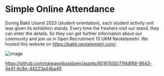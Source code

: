 # Simple Online Attendance

During Bakti Unand 2023 (student orientation), each student activity unit was given its exhibition stands. Every time the freshers visit our stand, they can enter the details. So they can get further information about our community and join us in Open Recruitment 13 UKM Neotelemetri. We hosted this website on https://bakti.neotelemetri.com/.

![image](https://github.com/najwasyiba/absen/assets/80161500/1fc21162-8aab-482c-a1d8-d90e8ef39437)

https://github.com/najwasyiba/absen/assets/80161500/71f4df88-9643-4e41-8c8e-44223a44ba49

